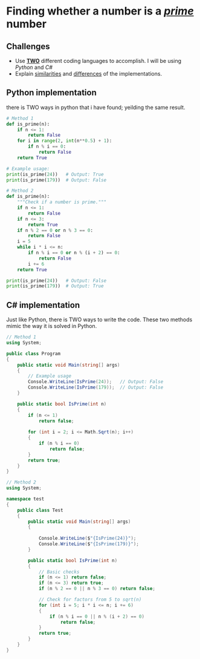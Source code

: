 # Finding whether a number is a <u><strong><em>prime</em></strong></u> number
## Challenges ##
* Use <u><strong>TWO</strong></u> different coding languages to accomplish. I will be using *Python* and *C#*
* Explain <u>similarities</u> and <u>differences</u> of the implementations.
## Python implementation
there is TWO ways in python that i have found; yeilding the same result.
```python
# Method 1
def is_prime(n):
    if n <= 1:
        return False
    for i in range(2, int(n**0.5) + 1):
        if n % i == 0:
            return False
    return True

# Example usage:
print(is_prime(24))   # Output: True
print(is_prime(179))  # Output: False

```
```python
# Method 2
def is_prime(n):
    """Check if a number is prime."""
    if n <= 1:
        return False
    if n <= 3:
        return True
    if n % 2 == 0 or n % 3 == 0:
        return False
    i = 5
    while i * i <= n:
        if n % i == 0 or n % (i + 2) == 0:
            return False
        i += 6
    return True

print(is_prime(24))   # Output: False
print(is_prime(179))  # Output: True
```
## C# implementation
Just like Python, there is TWO ways to write the code. These two methods mimic the way it is solved in Python.
```c#
// Method 1
using System;

public class Program
{
    public static void Main(string[] args)
    {
        // Example usage
        Console.WriteLine(IsPrime(24));   // Output: False
        Console.WriteLine(IsPrime(179));  // Output: False
    }

    public static bool IsPrime(int n)
    {
        if (n <= 1)
            return false;
        
        for (int i = 2; i <= Math.Sqrt(n); i++)
        {
            if (n % i == 0)
                return false;
        }
        return true;
    }
}

```
```c#
// Method 2
using System;

namespace test
{
    public class Test
    {
        public static void Main(string[] args)
        {
            
            Console.WriteLine($"{IsPrime(24)}");
            Console.WriteLine($"{IsPrime(179)}");
        }

        public static bool IsPrime(int n)
        {
            // Basic checks
            if (n <= 1) return false;
            if (n <= 3) return true;
            if (n % 2 == 0 || n % 3 == 0) return false;

            // Check for factors from 5 to sqrt(n)
            for (int i = 5; i * i <= n; i += 6)
            {
                if (n % i == 0 || n % (i + 2) == 0)
                    return false;
            }
            return true;
        }
    }
}
```


